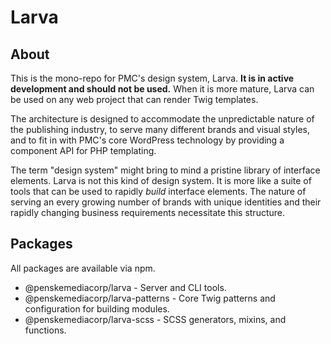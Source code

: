 # Larva

## About

This is the mono-repo for PMC's design system, Larva. **It is in active development and should not be used.** When it is more mature, Larva can be used on any web project that can render Twig templates.

The architecture is designed to accommodate the unpredictable nature of the publishing industry, to serve many different brands and visual styles, and to fit in with PMC's core WordPress technology by providing a component API for PHP templating.

The term "design system" might bring to mind a pristine library of interface elements. Larva is not this kind of design system. It is more like a suite of tools that can be used to rapidly _build_ interface elements. The nature of serving an every growing number of brands with unique identities and their rapidly changing business requirements necessitate this structure.

## Packages

All packages are available via npm.

- @penskemediacorp/larva - Server and CLI tools.
- @penskemediacorp/larva-patterns - Core Twig patterns and configuration for building modules.
- @penskemediacorp/larva-scss - SCSS generators, mixins, and functions.
